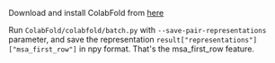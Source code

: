
Download and install ColabFold from [here](https://github.com/sokrypton/ColabFold/)

Run `ColabFold/colabfold/batch.py` with `--save-pair-representations` parameter, and save the representation `result["representations"]["msa_first_row"]` in npy format. That's the msa_first_row feature.
